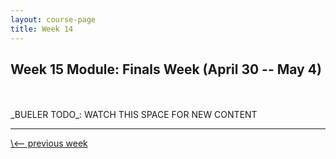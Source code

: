 ```yaml
---
layout: course-page
title: Week 14
---
```


## Week 15 Module: Finals Week (April 30 -- May 4)

<br>
<br>
_BUELER TODO_: WATCH THIS SPACE FOR NEW CONTENT

<br>
<hr>
<a align="left" href="week14">\<-- previous week</a>
